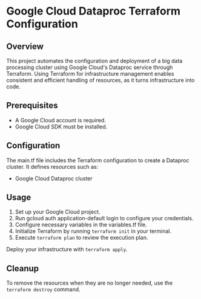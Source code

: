 # Google Cloud Dataproc Terraform Configuration

## Overview
This project automates the configuration and deployment of a big data processing cluster using Google Cloud's Dataproc service through Terraform. Using Terraform for infrastructure management enables consistent and efficient handling of resources, as it turns infrastructure into code.

## Prerequisites
* A Google Cloud account is required.
* Google Cloud SDK must be installed.


## Configuration
The main.tf file includes the Terraform configuration to create a Dataproc cluster. It defines resources such as:

* Google Cloud Dataproc cluster

## Usage
1. Set up your Google Cloud project.
2. Run gcloud auth application-default login to configure your credentials.
3. Configure necessary variables in the variables.tf file.
4. Initialize Terraform by
running ``terraform init`` in your terminal.
5. Execute ``terraform plan`` to review the execution plan.

Deploy your infrastructure with ``terraform apply``.

## Cleanup
To remove the resources when they are no longer needed, use the ``terraform destroy`` command.

